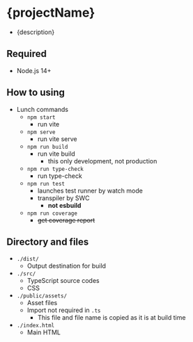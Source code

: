 # {projectName}

- {description}

## Required

- Node.js 14+

## How to using

- Lunch commands
  - `npm start`
    - run vite
  - `npm serve`
    - run vite serve
  - `npm run build`
    - run vite build
      - this only development, not production
  - `npm run type-check`
    - run type-check
  - `npm run test`
    - launches test runner by watch mode
    - transpiler by SWC
      - **not esbuild**
  - `npm run coverage`
    - ~~get coverage report~~

## Directory and files

- `./dist/`
  - Output destination for build
- `./src/`
  - TypeScript source codes
  - CSS
- `./public/assets/`
  - Asset files
  - Import not required in `.ts`
    - This file and file name is copied as it is at build time
- `./index.html`
  - Main HTML
